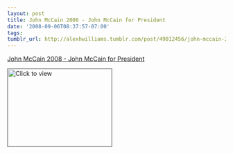 ```yaml
---
layout: post
title: John McCain 2008 - John McCain for President
date: '2008-09-06T08:37:57-07:00'
tags: 
tumblr_url: http://alexhwilliams.tumblr.com/post/49012456/john-mccain-2008-john-mccain-for-president
---
```

<a href="https://www.iterasi.net/OpenViewer.aspx?sqrlitid=vFzG4UXPuUy5nqd63FmNAw">John McCain 2008 - John McCain for President</a><br/><p><a href="https://www.iterasi.net/OpenViewer.aspx?sqrlitid=vFzG4UXPuUy5nqd63FmNAw" target="_blank"> <img src="http://AssetHost01a.iterasi.net/ec2eb670e447/94d5ad32ba6b/ff6f9e86baa1/232adf39a625/dd10a99a-9c9f-44c1-91d3-7b4bd131a945/thumbnail.jpg???20080906153727???TyBs64M982X7CJJ2cXzpwCFTBV/4VCwsTfRY/T9WNOKIhPgGXVC9qfMSyY8PkYxqK+2Zstms1aFcQdyf5RN4uxIoRMk9xnqYYGZjYCiDnT+/MUFee7dV1qkGOpjSX3sN0+AZG5XtTbYH7ZDq+/xBEOCannigGPtYsTLVuOsSfJY=" width="240" height="180" style="border:solid 1px #666" alt="Click to view"/></a></p>
